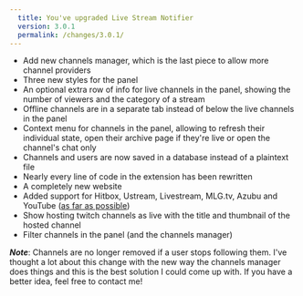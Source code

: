 ```yaml
---
  title: You've upgraded Live Stream Notifier
  version: 3.0.1
  permalink: /changes/3.0.1/
---
```

 - Add new channels manager, which is the last piece to allow more channel providers
 - Three new styles for the panel
 - An optional extra row of info for live channels in the panel, showing the number of viewers and the category of a stream
 - Offline channels are in a separate tab instead of below the live channels in the panel
 - Context menu for channels in the panel, allowing to refresh their individual state, open their archive page if they're live or open the channel's chat only
 - Channels and users are now saved in a database instead of a plaintext file
 - Nearly every line of code in the extension has been rewritten
 - A completely new website
 - Added support for Hitbox, Ustream, Livestream, MLG.tv, Azubu and YouTube ([as far as possible](/providers/))
 - Show hosting twitch channels as live with the title and thumbnail of the hosted channel
 - Filter channels in the panel (and the channels manager)

***Note***: Channels are no longer removed if a user stops following them. I've thought a lot about this change with the new way the channels manager does things and this is the best solution I could come up with. If you have a better idea, feel free to contact me!

